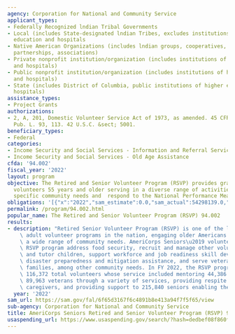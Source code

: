 ```yaml
---
agency: Corporation for National and Community Service
applicant_types:
- Federally Recognized lndian Tribal Governments
- Local (includes State-designated lndian Tribes, excludes institutions of higher
  education and hospitals
- Native American Organizations (includes lndian groups, cooperatives, corporations,
  partnerships, associations)
- Private nonprofit institution/organization (includes institutions of higher education
  and hospitals)
- Public nonprofit institution/organization (includes institutions of higher education
  and hospitals)
- State (includes District of Columbia, public institutions of higher education and
  hospitals)
assistance_types:
- Project Grants
authorizations:
- 2, A, 201, Domestic Volunteer Service Act of 1973, as amended. 45 CFR Part 2553.
  Pub. L. 93, 113. 42 U.S.C. &sect; 5001.
beneficiary_types:
- Federal
categories:
- Income Security and Social Services - Information and Referral Services
- Income Security and Social Services - Old Age Assistance
cfda: '94.002'
fiscal_year: '2022'
layout: program
objective: The Retired and Senior Volunteer Program (RSVP) provides grants that support
  volunteers 55 years and older serving in a diverse range of activities that meet
  specific community needs and  respond to the National Performance Measures.
obligations: '[{"x":"2022","sam_estimate":0.0,"sam_actual":54298139.0,"usa_spending_actual":55577041.77},{"x":"2023","sam_estimate":40863803.0,"sam_actual":0.0,"usa_spending_actual":38214208.39},{"x":"2024","sam_estimate":40863804.0,"sam_actual":0.0,"usa_spending_actual":0.0}]'
permalink: /program/94.002.html
popular_name: The Retired and Senior Volunteer Program (RSVP) 94.002
results:
- description: "Retired Senior Volunteer Program (RSVP) is one of the largest older\
    \ adult volunteer programs in the nation, engaging older Americans in addressing\
    \ a wide range of community needs. AmeriCorps Seniors\u2019 volunteers in the\
    \ RSVP program address food security, recruit and manage other volunteers, mentor\
    \ and tutor children, support workforce and job readiness skill development, provide\
    \ disaster preparedness and mitigation assistance, and serve veterans and military\
    \ families, among other community needs. In FY 2022, the RSVP program reported\
    \ 116,372 total volunteers whose service included mentoring 44,386 children, serving\
    \ 89,963 veterans through a variety of services, providing respite care for 4,033\
    \ caregivers, and providing support to 215,840 seniors enabling them to live independent."
  year: '2022'
sam_url: https://sam.gov/fal/6f65d3167f6c4891b8e413a94f7f5f65/view
sub-agency: Corporation for National and Community Service
title: AmeriCorps Seniors Retired and Senior Volunteer Program (RSVP) 94.002
usaspending_url: https://www.usaspending.gov/search/?hash=dedbef08f860f4a827d85218587d58de
---
```

